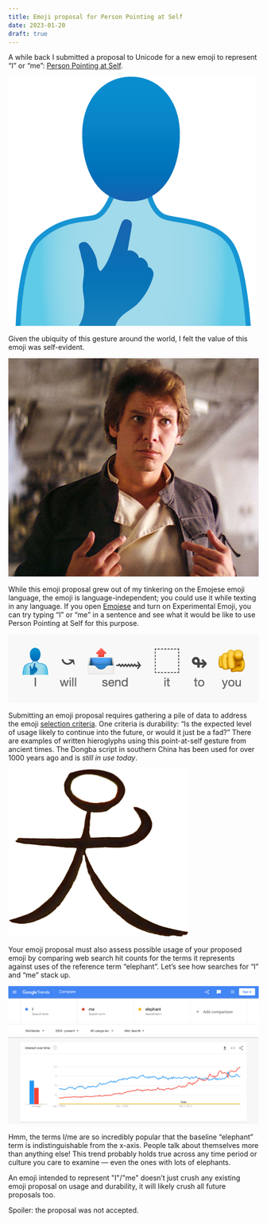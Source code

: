 ```yaml
---
title: Emoji proposal for Person Pointing at Self
date: 2023-01-20
draft: true
---
```


A while back I submitted a proposal to Unicode for a new emoji to represent “I” or “me”: [Person Pointing at Self](https://drive.google.com/file/d/1y-aO0tl6LnSpHavLnpESRt6h5Idz4K0_/view?usp=sharing).

<img src="/images/2023/01/personPointingAtSelf.png" style="max-width: 100%; width: 500px;">

Given the ubiquity of this gesture around the world, I felt the value of this emoji was self-evident.

![](/images/2023/01/hanSolo.jpg)

While this emoji proposal grew out of my tinkering on the Emojese emoji language, the emoji is language-independent; you could use it while texting in any language. If you open [Emojese](https://emojese.org) and turn on Experimental Emoji, you can try typing “I” or “me” in a sentence and see what it would be like to use Person Pointing at Self for this purpose.

![](/images/2023/01/iWillSendIt.png)

Submitting an emoji proposal requires gathering a pile of data to address the emoji [selection criteria](http://unicode.org/emoji/proposals.html#selection_factors). One criteria is durability: “Is the expected level of usage likely to continue into the future, or would it just be a fad?” There are examples of written hieroglyphs using this point-at-self gesture from ancient times. The Dongba script in southern China has been used for over 1000 years ago and is _still in use today_.

![](/images/2023/01/dongbaMe.png)

Your emoji proposal must also assess possible usage of your proposed emoji by comparing web search hit counts for the terms it represents against uses of the reference term “elephant”. Let’s see how searches for “I” and “me” stack up.

![](/images/2023/01/googleTrendsMe.png)

Hmm, the terms I/me are so incredibly popular that the baseline “elephant” term is indistinguishable from the x-axis. People talk about themselves more than anything else! This trend probably holds true across any time period or culture you care to examine — even the ones with lots of elephants.

An emoji intended to represent "I"/"me" doesn’t just crush any existing emoji proposal on usage and durability, it will likely crush all future proposals too.

Spoiler: the proposal was not accepted.
